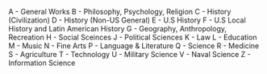 A - General Works
B - Philosophy, Psychology, Religion
C - History (Civilization)
D - History (Non-US General)
E - U.S History
F - U.S Local History and Latin American History
G - Geography, Anthropology, Recreation
H - Social Sceinces
J - Political Sciences
K - Law
L - Education
M - Music
N - Fine Arts
P - Language & Literature
Q - Science
R - Medicine
S - Agriculture
T - Technology
U - Military Science
V - Naval Science
Z - Information Science